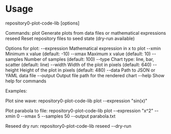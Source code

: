 # Usage

repository0-plot-code-lib <command> [options]

Commands:
  plot      Generate plots from data files or mathematical expressions
  reseed    Reset repository files to seed state (dry-run available)

Options for plot:
  --expression <formula>   Mathematical expression in x to plot
  --xmin <number>          Minimum x value (default: -10)
  --xmax <number>          Maximum x value (default: 10)
  --samples <integer>      Number of samples (default: 100)
  --type <chartType>       Chart type: line, bar, scatter (default: line)
  --width <pixels>         Width of the plot in pixels (default: 640)
  --height <pixels>        Height of the plot in pixels (default: 480)
  --data <filePath>        Path to JSON or YAML data file
  --output <file>          Output file path for the rendered chart
  --help                   Show help for commands

Examples:

Plot sine wave:
  repository0-plot-code-lib plot --expression "sin(x)"

Plot parabola to file:
  repository0-plot-code-lib plot --expression "x^2" --xmin 0 --xmax 5 --samples 50 --output parabola.txt

Reseed dry run:
  repository0-plot-code-lib reseed --dry-run
